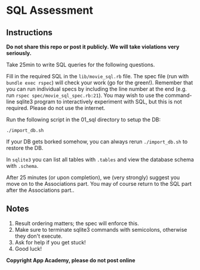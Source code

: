 # SQL Assessment

## Instructions

**Do not share this repo or post it publicly. We will take violations
very seriously.**

Take 25min to write SQL queries for the following questions.

Fill in the required SQL in the `lib/movie_sql.rb` file. The spec file
(run with `bundle exec rspec`) will check your work (go for the
green!). Remember that you can run individual specs by including the line number
at the end (e.g. run `rspec spec/movie_sql_spec.rb:21`). You may wish to use
the command-line sqlite3 program to interactively experiment with SQL, but this
is not required. Please do not use the internet.

Run the following script in the 01_sql directory to setup the DB:

    ./import_db.sh

If your DB gets borked somehow, you can always rerun `./import_db.sh`
to restore the DB.

In `sqlite3` you can list all tables with `.tables` and view the
database schema with `.schema`.

After 25 minutes (or upon completion), we (very strongly) suggest you
move on to the Associations part. You may of course return to the SQL
part after the Associations part..

## Notes

1. Result ordering matters; the spec will enforce this.
2. Make sure to terminate sqlite3 commands with semicolons, otherwise
   they don't execute.
3. Ask for help if you get stuck!
4. Good luck!

**Copyright App Academy, please do not post online**
